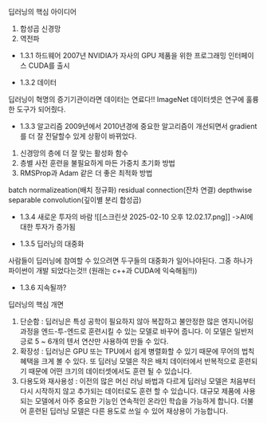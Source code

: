 딥러닝의 핵심 아이디어
1. 합성곱 신경망
2. 역전파

- 1.3.1 하드웨어
2007년 NVIDIA가 자사의 GPU 제품을 위한 프로그래밍 인터페이스 CUDA를 출시

- 1.3.2 데이터

딥러닝이 혁명의 증기기관이라면 데이터는 연료다!!
ImageNet 데이터셋은 연구에 훌륭한 도구가 되어줬다.

- 1.3.3 알고리즘
2009년에서 2010년경에 중요한 알고리즘이 개선되면서 gradient를 더 잘 전달할수 있게 상황이 바뀌었다.

1. 신경망의 층에 더 잘 맞는 활성화 함수
2. 층별 사전 훈련을 불필요하게 마든 가중치 초기화 방법
3. RMSProp과 Adam 같은 더 좋은 최적화 방법

batch normalizeation(배치 정규화)
residual connection(잔차 연결)
depthwise separable convolution(깊이별 분리 합성곱)

- 1.3.4 새로운 투자의 바람
![[스크린샷 2025-02-10 오후 12.02.17.png]]
->AI에 대한 투자가 증가됨

- 1.3.5 딥러닝의 대중화

사람들이 딥러닝에 참여할 수 있으려면 두구들의 대중화가 일어나야된다.
그중 하나가 파이썬이 개발 되었다는것!! (원래는 c++과 CUDA에 익숙해됨!!))

- 1.3.6 지속될까?

딥러닝의 핵심 개면
1. 단순함 : 딥러닝은 특성 공학이 필요하지 않아 복잡하고 불안정한 많은 엔지니어링 과정을 엔드-투-엔드로 훈련시킬 수 있는 모델로 바꾸어 줍니다. 이 모델은 일반저긍로 5 ~ 6개의 텐서 연산만 사용하여 만들 수 있다.
2. 확장성 : 딥러닝은 GPU 또는 TPU에서 쉽게 병렬화할 수 있기 때문에 무어의 법칙 혜택을 크게 볼 수 있다. 또 딥러닝 모델은 작은 배치 데이터에서 반복적으로 훈련되기 때문에 어떤 크기의 데이터셋에서도 훈련 될 수 있습니다. 
3. 다용도와 재사용성 : 이전의 많은 머신 러닝 바법과 다르게 딥러닝 모델은 처음부터 다시 시작하지 않고 추가되는 데이터로도 훈련 할 수 있습니다. 대규모 제품에 사용되는 모델에서 아주 중요한 기능인 연속적인 온라인 학습을 가능하게 합니다. 더불어 훈련된 딥러닝 모델은 다른 용도로 쓰일 수 있어 재상용이 가능합니다. 

